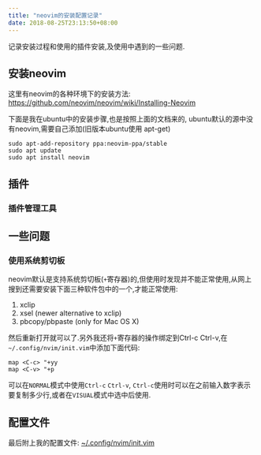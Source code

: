```yaml
---
title: "neovim的安装配置记录"
date: 2018-08-25T23:13:50+08:00
---
```


记录安装过程和使用的插件安装,及使用中遇到的一些问题.

## 安装neovim
这里有neovim的各种环境下的安装方法:
<https://github.com/neovim/neovim/wiki/Installing-Neovim>

下面是我在ubuntu中的安装步骤,也是按照上面的文档来的,
ubuntu默认的源中没有neovim,需要自己添加(旧版本ubuntu使用 apt-get)
```
sudo apt-add-repository ppa:neovim-ppa/stable
sudo apt update
sudo apt install neovim
```

## 插件

### 插件管理工具

## 一些问题

### 使用系统剪切板
neovim默认是支持系统剪切板(`+`寄存器)的,但使用时发现并不能正常使用,从网上搜到还需要安装下面三种软件包中的一个,才能正常使用:
1. xclip
2. xsel (newer alternative to xclip)
3. pbcopy/pbpaste (only for Mac OS X)

然后重新打开就可以了.另外我还将`+`寄存器的操作绑定到Ctrl-c Ctrl-v,在`~/.config/nvim/init.vim`中添加下面代码:
```
map <C-c> "+yy
map <C-v> "+p
```
可以在`NORMAL`模式中使用`Ctrl-c` `Ctrl-v`, `Ctrl-c`使用时可以在之前输入数字表示要复制多少行,或者在`VISUAL`模式中选中后使用.


## 配置文件
最后附上我的配置文件:
[~/.config/nvim/init.vim]()

